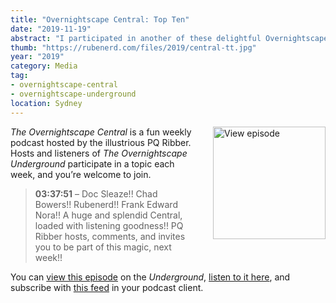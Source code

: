 ```yaml
---
title: "Overnightscape Central: Top Ten"
date: "2019-11-19"
abstract: "I participated in another of these delightful Overnightscape Underground productions by PQ Ribber."
thumb: "https://rubenerd.com/files/2019/central-tt.jpg"
year: "2019"
category: Media
tag:
- overnightscape-central
- overnightscape-underground
location: Sydney
---
```

<p class="show-cover"><a href="https://onsug.com/archives/28841/"><img src="https://rubenerd.com/files/2019/central-tt.jpg" alt="View episode" style="float:right; margin:0 0 1em 2em; width:180px; height:180px;" /></a></p>

*The Overnightscape Central* is a fun weekly podcast hosted by the illustrious PQ Ribber. Hosts and listeners of *The Overnightscape Underground* participate in a topic each week, and you’re welcome to join.

> **03:37:51** – Doc Sleaze!! Chad Bowers!! Rubenerd!! Frank Edward Nora!! A huge and splendid Central, loaded with listening goodness!! PQ Ribber hosts, comments, and invites you to be part of this magic, next week!!

You can <a href="https://onsug.com/archives/28841/">view this episode</a> on the *Underground*, <a href="https://media.blubrry.com/onsug/p/onsug.com/shows/Nov19/onsug_Nov19_Central_tt.mp3">listen to it here</a>, and subscribe with <a href="https://onsug.com/archives/category/overnightscapecentral/feed/">this feed</a> in your podcast client.
